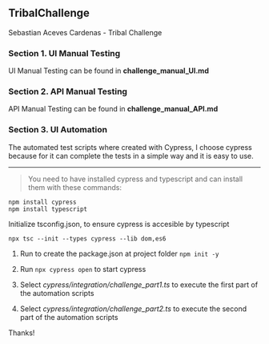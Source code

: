 ## TribalChallenge
Sebastian Aceves Cardenas - Tribal Challenge




### Section 1. UI Manual Testing
UI Manual Testing can be found in **challenge_manual_UI.md**

### Section 2. API Manual Testing
 API Manual Testing can be found in **challenge_manual_API.md**

### Section 3. UI Automation
The automated test scripts where created with Cypress, I choose cypress because for it can complete the tests in a simple way and it is easy to use.



---

> You need to have installed cypress and typescript
  and can install them with these commands:
  
    npm install cypress
    npm install typescript

Initialize tsconfig.json, to ensure cypress is accesible by typescript

    npx tsc --init --types cypress --lib dom,es6
    

1. Run to create the package.json at project folder
    `npm init -y`

2. Run `npx cypress open` to start cypress

3. Select *cypress/integration/challenge_part1.ts* to execute the first part of the automation scripts

4. Select *cypress/integration/challenge_part2.ts* to execute the second part of the automation scripts


Thanks!